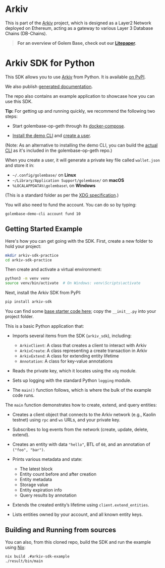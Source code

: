 # Arkiv

This is part of the [Arkiv](https://github.com/Arkiv-Network) project, which is designed as a Layer2 Network deployed on Ethereum, acting as a gateway to various Layer 3 Database Chains (DB-Chains).

> **For an overview of Golem Base, check out our [Litepaper](https://golem-base.io/wp-content/uploads/2025/03/GolemBase-Litepaper.pdf).**

# Arkiv SDK for Python

This SDK allows you to use [Arkiv](https://github.com/Arkiv-Network) from Python. It is available [on PyPI](https://pypi.org/project/arkiv-sdk).

We also publish [generated documentation](https://arkiv-network.github.io/arkiv-sdk-python/).

The repo also contains an example application to showcase how you can use this SDK.

**Tip:** For getting up and running quickly, we recommend the following two steps:

- Start golembase-op-geth through its [docker-compose](https://github.com/Golem-Base/golembase-op-geth/blob/main/RUN_LOCALLY.md).

- [Install the demo CLI](https://github.com/Golem-Base/golembase-demo-cli?tab=readme-ov-file#installation) and [create a user](https://github.com/Golem-Base/golembase-demo-cli?tab=readme-ov-file#quickstart).

(Note: As an alternative to installing the demo CLI, you can build the [actual CLI](https://github.com/Golem-Base/golembase-op-geth/blob/main/cmd/golembase/README.md) as it's included in the golembase-op-geth repo.)

When you create a user, it will generate a private key file called `wallet.json` and store it in:

* `~/.config/golembase/` on **Linux**
* `~/Library/Application Support/golembase/` on **macOS**
* `%LOCALAPPDATA%\golembase\` on **Windows**

(This is a standard folder as per the [XDG specification](https://specifications.freedesktop.org/basedir-spec/latest/).)

You will also need to fund the account. You can do so by typing:

```
golembase-demo-cli account fund 10
```

## Getting Started Example

Here's how you can get going with the SDK. First, create a new folder to hold your project:

```bash
mkdir arkiv-sdk-practice
cd arkiv-sdk-practice
```

Then create and activate a virtual environment:

```bash
python3 -m venv venv
source venv/bin/activate  # On Windows: venv\Scripts\activate
```

Next, install the Arkiv SDK from PyPI:

```bash
pip install arkiv-sdk
```

You can find some [base starter code here](https://github.com/Arkiv-Network/arkiv-sdk-python/tree/main/example); copy the `__init__.py` into your project folder.

This is a basic Python application that:

- Imports several items from the SDK (`arkiv_sdk`), including:

   * `ArkivClient`: A class that creates a client to interact with Arkiv
   * `ArkivCreate`: A class representing a create transaction in Arkiv
   * `ArkivExtend`: A class for extending entity lifetime
   * `Annotation`: A class for key-value annotations

- Reads the private key, which it locates using the `xdg` module.

- Sets up logging with the standard Python `logging` module.

- The `main()` function follows, which is where the bulk of the example code runs.

The `main` function demonstrates how to create, extend, and query entities:

- Creates a client object that connects to the Arkiv network (e.g., Kaolin testnet) using `rpc` and `ws` URLs, and your private key.

- Subscribes to log events from the network (create, update, delete, extend).

- Creates an entity with data `"hello"`, BTL of `60`, and an annotation of `("foo", "bar")`.

- Prints various metadata and state:

   * The latest block
   * Entity count before and after creation
   * Entity metadata
   * Storage value
   * Entity expiration info
   * Query results by annotation

- Extends the created entity’s lifetime using `client.extend_entities`.

- Lists entities owned by your account, and all known entity keys.

## Building and Running from sources

You can also, from this cloned repo, build the SDK and run the example using [Nix](https://nixos.org):

```bash
nix build .#arkiv-sdk-example
./result/bin/main
```
